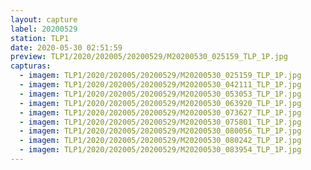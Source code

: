 ```yaml
---
layout: capture
label: 20200529
station: TLP1
date: 2020-05-30 02:51:59
preview: TLP1/2020/202005/20200529/M20200530_025159_TLP_1P.jpg
capturas:
  - imagem: TLP1/2020/202005/20200529/M20200530_025159_TLP_1P.jpg
  - imagem: TLP1/2020/202005/20200529/M20200530_042111_TLP_1P.jpg
  - imagem: TLP1/2020/202005/20200529/M20200530_053053_TLP_1P.jpg
  - imagem: TLP1/2020/202005/20200529/M20200530_063920_TLP_1P.jpg
  - imagem: TLP1/2020/202005/20200529/M20200530_073627_TLP_1P.jpg
  - imagem: TLP1/2020/202005/20200529/M20200530_075801_TLP_1P.jpg
  - imagem: TLP1/2020/202005/20200529/M20200530_080056_TLP_1P.jpg
  - imagem: TLP1/2020/202005/20200529/M20200530_080242_TLP_1P.jpg
  - imagem: TLP1/2020/202005/20200529/M20200530_083954_TLP_1P.jpg
---
```

